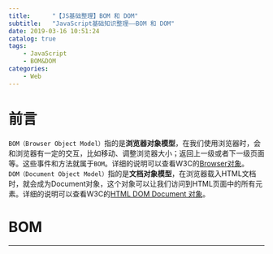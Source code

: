 ```yaml
---
title:      "【JS基础整理】BOM 和 DOM"
subtitle:   "JavaScript基础知识整理——BOM 和 DOM"
date: 2019-03-16 10:51:24
catalog: true
tags:
    - JavaScript
    - BOM&DOM
categories: 
    - Web
---
```


# 前言

`BOM（Browser Object Model）`指的是**浏览器对象模型**，在我们使用浏览器时，会和浏览器有一定的交互，比如移动、调整浏览器大小；返回上一级或者下一级页面等。这些事件和方法就属于`BOM`。详细的说明可以查看W3C的[Browser对象][1]。  
`DOM（Document Object Model）`指的是**文档对象模型**，在浏览器载入HTML文档时，就会成为Document对象，这个对象可以让我们访问到HTML页面中的所有元素。详细的说明可以查看W3C的[HTML DOM Document 对象][2]。  

# BOM




---

[1]: http://www.w3school.com.cn/jsref/dom_obj_window.asp
[2]: http://www.w3school.com.cn/jsref/dom_obj_document.asp
